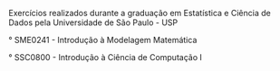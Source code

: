 Exercícios realizados durante a graduação em Estatística e Ciência de Dados pela Universidade de São Paulo - USP

° SME0241 - Introdução à Modelagem Matemática	

° SSC0800 - Introdução à Ciência de Computação I
